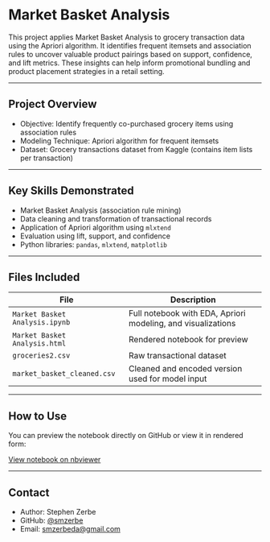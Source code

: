 # Market Basket Analysis

This project applies Market Basket Analysis to grocery transaction data using the Apriori algorithm. It identifies frequent itemsets and association rules to uncover valuable product pairings based on support, confidence, and lift metrics. These insights can help inform promotional bundling and product placement strategies in a retail setting.

---

## Project Overview

- Objective: Identify frequently co-purchased grocery items using association rules
- Modeling Technique: Apriori algorithm for frequent itemsets
- Dataset: Grocery transactions dataset from Kaggle (contains item lists per transaction)

---

## Key Skills Demonstrated

- Market Basket Analysis (association rule mining)
- Data cleaning and transformation of transactional records
- Application of Apriori algorithm using `mlxtend`
- Evaluation using lift, support, and confidence
- Python libraries: `pandas`, `mlxtend`, `matplotlib`

---

## Files Included

| File | Description |
|------|-------------|
| `Market Basket Analysis.ipynb` | Full notebook with EDA, Apriori modeling, and visualizations |
| `Market Basket Analysis.html` | Rendered notebook for preview |
| `groceries2.csv` | Raw transactional dataset |
| `market_basket_cleaned.csv` | Cleaned and encoded version used for model input |

---

## How to Use

You can preview the notebook directly on GitHub or view it in rendered form:

[View notebook on nbviewer](https://nbviewer.org/github/smzerbe/market-basket-analysis/blob/main/Market%20Basket%20Analysis.ipynb)

---

## Contact

- Author: Stephen Zerbe  
- GitHub: [@smzerbe](https://github.com/smzerbe)  
- Email: smzerbeda@gmail.com
